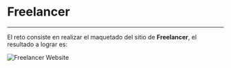 # Freelancer

***

El reto consiste en realizar el maquetado del sitio de **Freelancer**, el resultado a lograr es:

![Freelancer Website](docs/fullpage.png)


